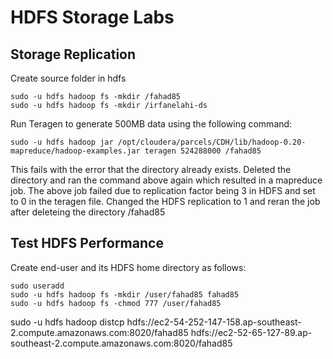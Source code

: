 # HDFS Storage Labs
## Storage Replication

Create source folder in hdfs
```
sudo -u hdfs hadoop fs -mkdir /fahad85
sudo -u hdfs hadoop fs -mkdir /irfanelahi-ds
```

Run Teragen to generate 500MB data using the following command:
```
sudo -u hdfs hadoop jar /opt/cloudera/parcels/CDH/lib/hadoop-0.20-mapreduce/hadoop-examples.jar teragen 524288000 /fahad85
```
This fails with the error that the directory already exists. Deleted the directory and ran the command above again which resulted in a mapreduce job.
The above job failed due to replication factor being 3 in HDFS and set to 0 in the teragen file. Changed the HDFS replication to 1 and reran the job after deleteing the directory /fahad85

## Test HDFS Performance

Create end-user and its HDFS home directory as follows:

```
sudo useradd
sudo -u hdfs hadoop fs -mkdir /user/fahad85 fahad85
sudo -u hdfs hadoop fs -chmod 777 /user/fahad85
```

sudo -u hdfs hadoop distcp hdfs://ec2-54-252-147-158.ap-southeast-2.compute.amazonaws.com:8020/fahad85 hdfs://ec2-52-65-127-89.ap-southeast-2.compute.amazonaws.com:8020/fahad85